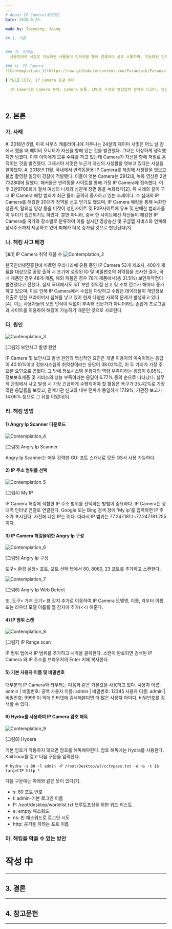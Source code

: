 ```yaml
---
---
# About IP Camera(未完成)
Date: 2020.6.25.

made by: Taeyeong, Jeong

## 1. 서론


### 가. 머리말
  사물인터넷 세상은 지능화된 사물들이 인터넷을 통해 연결되어 상호 소통하며, 지능화된 인프라와 서비스 기술을 제공하고, ICT(Information & Communication Technology)를 기반으로 모든 사물들이 초연결된 상태에서 정보를 공유하여 인간의 삶의 질을 높여주고 있다. 가트너에서 발간한 보고서에 보면 PC, Tablet, SmartPhone을 제외한 사물인터넷 기기가 2020년에 260억대에 달할것으로 전망되고, 맥킨지는 2025년까지 인류의 삶을 변화시킬가능성이 큰 기술을 사물인터넷 기술로 꼽고 있으며, 사물인터넷 기술이 모든 산업에 적용 될 것으로 전망하고 있다. 하지만 우리에게 다양한 편의만을 제공할 것 같은 사물인터넷의 발전은 효과성 뿐만아니라 그 밖의 다른 문제점이 예상된다. 정보통신 분야의 연장선상에서의 사물인터넷은 개인정보 침해나 해킹과 같은 사이버관련 범죄에 핵심적이고도 치명적인 매개가 될 수 있다. 나아가 매개체 뿐만 아니라 개인 실생활의 기반을 침해하는 범죄의 도구로써 활용될 가능성이 예상된다.

### 나. IP Camera
![Contemplation_1](https://raw.githubusercontent.com/Paransaik/Paransaik.github.io/master/_images/Contemplation_1.png)

[그림1] CCTV, IP Camera 증감 추이

  IP Camera는 Camera 본체, Camera 모듈, CPU로 구성된 영상입력 장치와 디코더, 영상 입출력, 네트워크 전송 장치로 구성된 영상전송 장치로 디지털 비디오Camera의 일종이다. 아날로그 방식의 CCTV의 문제점인 저화질, 복잡한 배선, 비용 문제 등을 극복하여 별도의 DVR장치가 없더라도 손쉽게 영상을 녹화하고 캡처가 가능하다는 점과 어느 공간에서든 네트워크에 연결 할 수 있어서 실시간으로 영상을 모니터링과 제어가 가능하다는 점 등이 장점으로 부각되고있다. 이러한 장점들 때문에 기업들뿐만 아니라 최근 들어서는 홈오토메이션에 관심이 있는 가정, 어린아이들을 키우고 있는 가정, 몸이 불편한 노인이 있는 가정, 그리고 애완동물을 키우고 있는 가정들 사이에서도 IP Camera의 수요가 나날이 증가하고 있다. [그림1]에서 보듯이 아날로그 Camera에 비해 IP Camera의 증가 속도는 매우 빠른 속도로 늘어나고 있음을 알 수 있다[1].

---
```



## 2. 본론


### 가. 사례
  #. 2018년 6월, 미국 사우스 캐롤라이나에 거주나는 24살의 제이미 서밋은 어느 날 잠에서 깼을 때 베이비 모니터가 자신을 향해 있는 것을 발견했다. 그녀는 이상하게 생각했지만 넘겼다. 이후 아이에게 모유 수유를 하고 있는데 Camera가 자신을 향해 저절로 움직이는 것을 발견했다. 그제서야 서밋은 누군가 자신의 사생활을 엿보고 있다는 사실을 알아챘다.
  #. 2018년 11월. 국내에서 반려동물용 IP Camera를 해킹해 사생활을 엿보고 불법 촬영한 일당이 경찰에 적발됐다. 이들이 엿본 Camera는 2912대, 녹화 영상은 2만7328대에 달했다. 해커들은 반려동물 사이트를 통해 가정 IP Camera에 접속했다. 이후 3만9706회에 걸쳐 여성의 나체와 성관계 장면 등을 녹화했다[2].
  위 사례와 같이 국내 IP Camera 해킹 범죄가 최근 들어 급격히 증가하고 있는 추세이다. 수 십대의 IP Camera를 해킹한 20대가 징역을 선고 받기도 했으며, IP Camera 해킹을 통해 녹화한 성관계, 탈의실 영상 등을 버젓이 성인사이트 및 P2P사이트에 유포 및 판매한 범죄자들이 무더기 입건되기도 하였다. 뿐만 아니라, 중국 한 사이트에선 자신들이 해킹한 IP Camera를 국가와 장소별로 분류하여 이를 실시간 영상송신 및 구글맵 서비스와 연계해 상세주소까지 제공하고 있어 피해가 더욱 증가될 것으로 판단된다[3].

### 나. 해킹 사고 배경
[표1] IP Camera 취약 제품 수
![Contemplation_2](https://raw.githubusercontent.com/Paransaik/Paransaik.github.io/master/_images/Contemplation_2.png)

  한국인터넷진흥원에 따르면 우리나라에 유통 중인 IP Camera 53개 제조사, 400개 제품을 대상으로 공장 출하 시 초기에 설정된 ID 및 비밀번호의 취약점을 조사한 결과, 국내 제품인 경우 48개 제품, 해외 제품인 경우 78개 제품에서(총 31.5%) 보안취약점이 발견됐다고 전했다. 실제 국내에서도 IoT 보안 취약점 신고 및 조치 건수가 해마다 증가하고 있으며, 이로 인해 IP Camera에서 수집된 다양하고 수많은 데이터들이 개인정보 유출로 인한 프라이버시 침해를 낳고 있어 현재 다양한 사회적 문제가 발생하고 있다[4]. 이는 사용자들의 보안 인식이 턱없이 부족해 전문가가 아니더라도 손쉽게 프로그램과 사이트를 이용하여 해킹이 가능하기 때문인 것으로 사료된다.

### 다. 원인
![Contemplation_3](https://raw.githubusercontent.com/Paransaik/Paransaik.github.io/master/_images/Contemplation_3.png)

[그림2] 보안사고 발생 원인

  IP Camera 및 보안사고 발생 원인의 핵심적인 요인은 개별 이용자의 미숙이라는 응답이 40.10%이고 정보시스템의 취약성이라는 응답이 38.02%로, 이 두 가지가 가장 주요한 요인으로 꼽혔다. 그 밖에 정보시스템 운용자의 역량 부족이라는 응답이 8.85%, 정보보호제품 및 서비스의 성능 부족이라는 응답이 6.77% 등의 순으로 나타났다. 실무적 관점에서 사고 발생 시 가장 긴급하게 수행되어야 할 활동은 복구가 35.42%로 가장 많은 응답률을 보였고, 관계기관 신고와 내부 전파가 동일하게 17.19%, 기관장 보고가 14.06% 등으로 그 뒤를 이었다[5].

### 라. 해킹 방법
#### 1) Angry Ip Scanner 다운로드
![Contemplation_4](https://raw.githubusercontent.com/Paransaik/Paransaik.github.io/master/_images/Contemplation_4.jpg)

[그림3] Angry Ip Scanner
  
  Angry Ip Scanner는 매우 강력한 GUI 포트 스캐너로 모든 OS서 사용 가능하다.

#### 2) IP 주소 범위를 선택
![Contemplation_5](https://raw.githubusercontent.com/Paransaik/Paransaik.github.io/master/_images/Contemplation_5.jpg)

[그림4] My IP

  IP Camera 해킹에 적합한 IP 주소 범위를 선택하는 방법이 중요하다. IP Camera는 광대역 인터넷 연결로 연결된다. Google 또는 Bing 검색 창에 'My ip'를 입력하면 IP 주소가 표시된다. 사진에 나온 IP는 이다. 따라서 IP 범위는 77.247.181.1~77.247.181.255 이다.

#### 3) IP Camera 해킹을위한 Angry Ip 구성
![Contemplation_6](https://raw.githubusercontent.com/Paransaik/Paransaik.github.io/master/_images/Contemplation_6.jpg)

[그림5] Angry Ip 구성

  도구> 환경 설정> 포트, 포트 선택 탭에서 80, 8080, 23 포트를 추가하고 스캔한다.
  
![Contemplation_7](https://raw.githubusercontent.com/Paransaik/Paransaik.github.io/master/_images/Contemplation_7.jpg)

[그림6] Angry Ip Web Detect

  또, 도구> 가져 오기> 웹 감지 추가로 이동하여 IP Camera 모델명, 이름, 라우터 이름 또는 라우터 모델 이름를 웹 감지에 추가(<<) 해준다.

#### 4) IP 범위 스캔
![Contemplation_8](https://raw.githubusercontent.com/Paransaik/Paransaik.github.io/master/_images/Contemplation_8.jpg)

[그림7] IP Range scan

  IP 범위 탭에서 IP 범위를 추가하고 시작을 클릭한다. 스캔이 완료되면 검색된 IP Camera 와 IP 주소를 브라우저의 Enter 키에 복사한다.

#### 5) 기본 사용자 이름 및 비밀번호
  대부분의 IP Camera와 라우터는 다음과 같은 기본값을 사용하고 있다.
사용자 이름: admin | 비밀번호: 공백
사용자 이름: admin | 비밀번호: 12345
사용자 이름: admin | 비밀번호: 9999
이 외에 인터넷에 검색해본다면 더 많은 사용자 아이디, 비밀번호를 검색할 수 있다.

#### 6) Hydra를 사용하여 IP Camera 암호 해독
![Contemplation_9](https://raw.githubusercontent.com/Paransaik/Paransaik.github.io/master/_images/Contemplation_9.jpg)

[그림8] Hydera

  기본 암호가 작동하지 않으면 암호를 해독해야한다. 암호 해독에는 Hydra를 사용한다. Kail linux를 열고 다음 구문을 입력한다.
  
    # hydra -s 80 -l admin -P /root/Desktop/wl/cctvpass.txt -e ns -t 16 targetIP http *
    
다음 구문에는 아래와 같은 뜻이 있다[7].

- s: 80 포트 번호
- l: admin-기본 로그인 이름
- P: /root/desktop/worldlist.txt 브루트포싱을 위한 워드 리스트
- e: empty 패스워드
- ns: 빈 패스워드로 로그인 시도
- http: 공격을 하려는 포트 이름

### 마. 해킹을 막을 수 있는 방안
# 작성 中
---


## 3. 결론


---


## 4. 참고문헌


---

